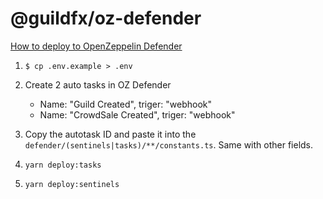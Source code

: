 # @guildfx/oz-defender

[How to deploy to OpenZeppelin Defender](https://share.vidyard.com/watch/dJxfarjsFX1naw2qpfHozV)

1. ```
   $ cp .env.example > .env
   ```

2. Create 2 auto tasks in OZ Defender

   - Name: "Guild Created", triger: "webhook"
   - Name: "CrowdSale Created", triger: "webhook"

3. Copy the autotask ID and paste it into the `defender/(sentinels|tasks)/**/constants.ts`. Same with other fields.

4. ```
   yarn deploy:tasks
   ```

5. ```
   yarn deploy:sentinels
   ```
